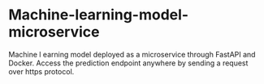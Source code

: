 # Machine-learning-model-microservice
Machine l earning model deployed as a microservice through FastAPI and Docker. Access the prediction endpoint anywhere by sending a request over https protocol.  
